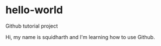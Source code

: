 # hello-world
Github tutorial project

Hi, my name is squidharth and I'm learning how to use Github.
